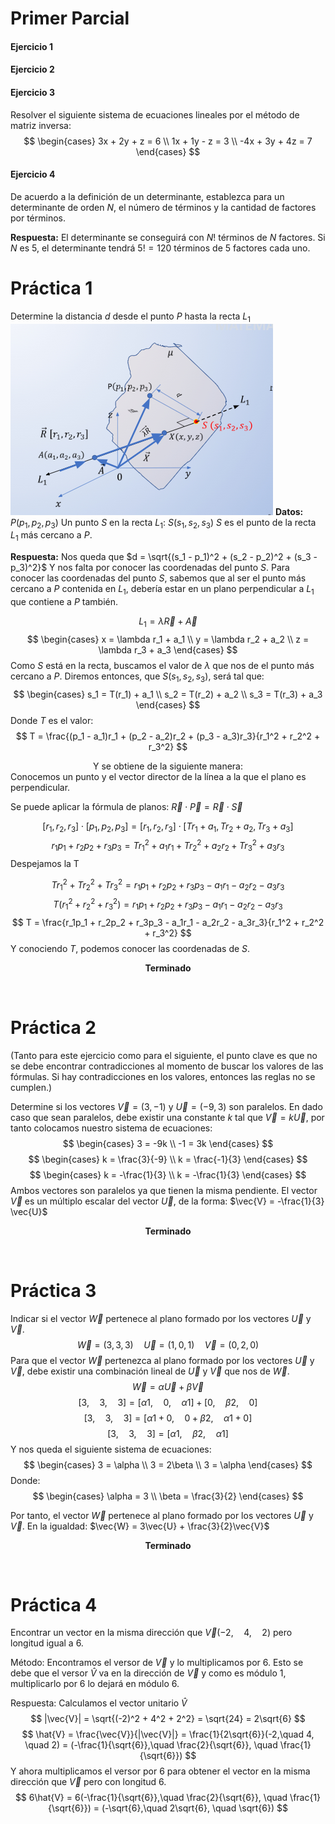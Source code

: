 # Primer Parcial
#### Ejercicio 1

#### Ejercicio 2

#### Ejercicio 3
Resolver el siguiente sistema de ecuaciones lineales por el método de matriz inversa:
$$
\begin{cases}
3x + 2y + z = 6 \\
1x + 1y - z = 3 \\
-4x + 3y + 4z = 7
\end{cases}
$$

#### Ejercicio 4
De acuerdo a la definición de un determinante, establezca para un determinante de orden $N$, el número de términos y la cantidad de factores por términos.

**Respuesta:**
El determinante se conseguirá con $N!$ términos de $N$ factores. Si $N$ es $5$, el determinante tendrá $5! = 120$ términos de $5$ factores cada uno.

# Práctica 1
Determine la distancia $d$ desde el punto $P$ hasta la recta $L_1$
![Primer Ejercicio](./imagenes/primer_parcial_primer_ejercicio.jpeg)
**Datos:**
$P(p_1, p_2, p_3)$
Un punto $S$ en la recta $L_1$: $S(s_1, s_2, s_3)$
$S$ es el punto de la recta $L_1$ más cercano a $P$.

**Respuesta:**
Nos queda que $d = \sqrt{(s_1 - p_1)^2 + (s_2 - p_2)^2 + (s_3 - p_3)^2}$
Y nos falta por conocer las coordenadas del punto $S$.
Para conocer las coordenadas del punto $S$, sabemos que al ser el punto más cercano a $P$ contenida en $L_1$, debería estar en un plano perpendicular a $L_1$ que contiene a $P$ también.

$$ L_1 = \lambda\vec{R} + \vec{A} $$
$$
\begin{cases}
x = \lambda r_1 + a_1 \\
y = \lambda r_2 + a_2 \\
z = \lambda r_3 + a_3
\end{cases}
$$
Como $S$ está en la recta, buscamos el valor de $\lambda$ que nos de el punto más cercano a $P$.
Diremos entonces, que $S(s_1, s_2, s_3)$, será tal que:
$$
\begin{cases}
s_1 = T(r_1) + a_1 \\
s_2 = T(r_2) + a_2 \\
s_3 = T(r_3) + a_3
\end{cases}
$$
Donde $T$ es el valor: 
$$ T = \frac{(p_1 - a_1)r_1 + (p_2 - a_2)r_2 + (p_3 - a_3)r_3}{r_1^2 + r_2^2 + r_3^2} $$
<center> Y se obtiene de la siguiente manera: </center>
Conocemos un punto y el vector director de la línea a la que el plano es perpendicular. 

Se puede aplicar la fórmula de planos: $\vec{R}\cdot\vec{P} = \vec{R}\cdot\vec{S}$

$$
[r_1, r_2, r_3] \cdot [p_1, p_2, p_3] = 
[r_1, r_2, r_3] \cdot [Tr_1 + a_1, Tr_2 + a_2, Tr_3 + a_3]
$$
$$
r_1p_1 + r_2p_2 + r_3p_3 = Tr_1^2 + a_1r_1 + Tr_2^2 + a_2r_2 + Tr_3^2 + a_3r_3
$$
Despejamos la T 

$$
Tr_1^2 + Tr_2^2 + Tr_3^2 = r_1p_1 + r_2p_2 + r_3p_3 - a_1r_1 - a_2r_2 - a_3r_3
$$
$$
T(r_1^2 + r_2^2 + r_3^2) = r_1p_1 + r_2p_2 + r_3p_3 - a_1r_1 - a_2r_2 - a_3r_3
$$
$$
T = \frac{r_1p_1 + r_2p_2 + r_3p_3 - a_1r_1 - a_2r_2 - a_3r_3}{r_1^2 + r_2^2 + r_3^2}
$$
Y conociendo $T$, podemos conocer las coordenadas de $S$.

**<center> Terminado </center>**

&nbsp;
&nbsp;
&nbsp;
# Práctica 2
(Tanto para este ejercicio como para el siguiente, el punto clave es que no se debe encontrar contradicciones al momento de buscar los valores de las fórmulas. Si hay contradicciones en los valores, entonces las reglas no se cumplen.)

Determine si los vectores $\vec{V} = (3, -1)$ y $\vec{U} = (-9, 3)$ son paralelos.
En dado caso que sean paralelos, debe existir una constante $k$ tal que $\vec{V} = k\vec{U}$, por tanto colocamos nuestro sistema de ecuaciones:
$$
\begin{cases}
    3 = -9k \\
    -1 = 3k
\end{cases}
$$
$$
\begin{cases}
    k = \frac{3}{-9} \\
    k = \frac{-1}{3}
\end{cases}
$$
$$
\begin{cases}
    k = -\frac{1}{3} \\
    k = -\frac{1}{3}
\end{cases}
$$
Ambos vectores son paralelos ya que tienen la misma pendiente. El vector $\vec{V}$ es un múltiplo escalar del vector $\vec{U}$, de la forma: $\vec{V} = -\frac{1}{3} \vec{U}$
**<center> Terminado </center>**

&nbsp; 
&nbsp;
&nbsp;
# Práctica 3
Indicar si el vector $\vec{W}$ pertenece al plano formado por los vectores $\vec{U}$ y $\vec{V}$.
$$
\vec{W} = (3, 3, 3) \quad 
\vec{U} = (1, 0, 1) \quad
\vec{V} = (0, 2, 0)
$$
Para que el vector $\vec{W}$ pertenezca al plano formado por los vectores $\vec{U}$ y $\vec{V}$, debe existir una combinación lineal de $\vec{U}$ y $\vec{V}$ que nos de $\vec{W}$.
$$
\vec{W} = \alpha\vec{U} + \beta\vec{V}
$$
$$
[3,\quad 3,\quad 3] = [\alpha1,\quad 0,\quad \alpha1] + [0,\quad \beta2,\quad 0]
$$
$$
[3,\quad 3,\quad 3] = [\alpha1 + 0,\quad 0 + \beta2,\quad \alpha1 + 0]
$$
$$
[3,\quad 3,\quad 3] = [\alpha1,\quad \beta2,\quad \alpha1]
$$
Y nos queda el siguiente sistema de ecuaciones:
$$
\begin{cases}
    3 = \alpha \\
    3 = 2\beta \\
    3 = \alpha
\end{cases}
$$
Donde:
$$
\begin{cases}
    \alpha = 3 \\
    \beta = \frac{3}{2}
\end{cases}
$$

Por tanto, el vector $\vec{W}$ pertenece al plano formado por los vectores $\vec{U}$ y $\vec{V}$. En la igualdad: $\vec{W} = 3\vec{U} + \frac{3}{2}\vec{V}$
**<center> Terminado </center>**

&nbsp;
&nbsp;
&nbsp;
# Práctica 4
Encontrar un vector en la misma dirección que $\vec{V}(-2,\quad 4, \quad 2)$ pero longitud igual a 6.

Método: 
Encontramos el versor de $\vec{V}$ y lo multiplicamos por 6. Esto se debe que el versor $\hat{V}$ va en la dirección de $\vec{V}$ y como es módulo 1, multiplicarlo por 6 lo dejará en módulo 6.

Respuesta:
Calculamos el vector unitario $\hat{V}$
$$
|\vec{V}| = \sqrt{(-2)^2 + 4^2 + 2^2} = \sqrt{24} = 2\sqrt{6} 
$$
$$
\hat{V} = \frac{\vec{V}}{|\vec{V}|} = \frac{1}{2\sqrt{6}}(-2,\quad 4, \quad 2) = (-\frac{1}{\sqrt{6}},\quad \frac{2}{\sqrt{6}}, \quad \frac{1}{\sqrt{6}})
$$
Y ahora multiplicamos el versor por 6 para obtener el vector en la misma dirección que $\vec{V}$ pero con longitud 6.
$$
6\hat{V} = 6(-\frac{1}{\sqrt{6}},\quad \frac{2}{\sqrt{6}}, \quad \frac{1}{\sqrt{6}}) = (-\sqrt{6},\quad 2\sqrt{6}, \quad \sqrt{6})
$$















